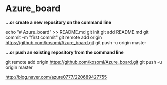 # Azure_board

<b>…or create a new repository on the command line</b>

echo "# Azure_board" >> README.md
git init
git add README.md
git commit -m "first commit"
git remote add origin https://github.com/kosomi/Azure_board.git
git push -u origin master

<b>…or push an existing repository from the command line</b>

git remote add origin https://github.com/kosomi/Azure_board.git
git push -u origin master

http://blog.naver.com/azure0777/220689427755
